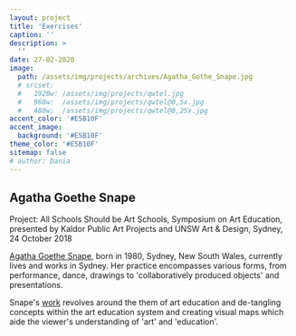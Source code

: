 ```yaml
---
layout: project
title: 'Exercises'
caption: ''
description: >
  ''
date: 27-02-2020
image: 
  path: /assets/img/projects/archives/Agatha_Gothe_Snape.jpg
  # srcset: 
  #   1920w: /assets/img/projects/qwtel.jpg
  #   960w:  /assets/img/projects/qwtel@0,5x.jpg
  #   480w:  /assets/img/projects/qwtel@0,25x.jpg
accent_color: '#E5B10F'
accent_image:
  background: '#E5B10F'
theme_color: '#E5B10F'
sitemap: false
# author: Dania
---
```

## Agatha Goethe Snape

Project: All Schools Should be Art Schools, Symposium on Art Education, presented by Kaldor Public Art Projects and UNSW Art & Design, Sydney, 24 October 2018

[Agatha Goethe Snape](https://www.mca.com.au/artists-works/artists/agatha-gothe-snape/), born in 1980, Sydney, New South Wales, currently lives and works in Sydney. Her practice encompasses various forms, from performance, dance, drawings to 'collaboratively produced objects' and presentations.

Snape's [work](https://www.artlink.com.au/articles/4778/editorial-new-futures-in-art-education/) revolves around the them of art education and de-tangling concepts within the art education system and creating visual maps which aide the viewer's understanding of 'art' and 'education'.
